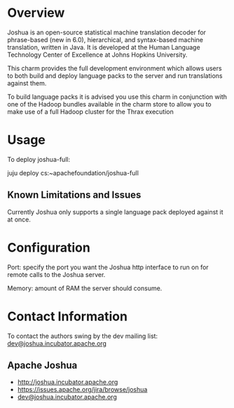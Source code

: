 # Overview

Joshua is an open-source statistical machine translation decoder for phrase-based 
(new in 6.0), hierarchical, and syntax-based machine translation, written in Java. 
It is developed at the Human Language Technology Center of Excellence at Johns 
Hopkins University.

This charm provides the full development environment which allows users to both build 
and deploy language packs to the server and run translations against them.

To build language packs it is advised you use this charm in conjunction with one of the
Hadoop bundles available in the charm store to allow you to make use of a full Hadoop
cluster for the Thrax execution

# Usage

To deploy joshua-full:

   juju deploy cs:~apachefoundation/joshua-full

## Known Limitations and Issues

Currently Joshua only supports a single language pack deployed against it at once.

# Configuration

Port: specify the port you want the Joshua http interface to run on for remote
calls to the Joshua server.

Memory: amount of RAM the server should consume. 

# Contact Information

To contact the authors swing by the dev mailing list:
dev@joshua.incubator.apache.org

## Apache Joshua

  - http://joshua.incubator.apache.org
  - https://issues.apache.org/jira/browse/joshua
  - dev@joshua.incubator.apache.org

